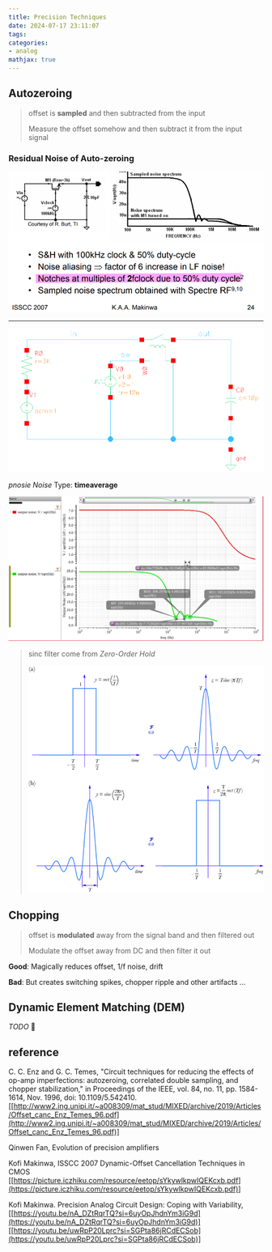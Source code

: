 ```yaml
---
title: Precision Techniques
date: 2024-07-17 23:11:07
tags:
categories:
- analog
mathjax: true
---
```


## Autozeroing

> offset is **sampled** and then subtracted from the input
>
> Measure the offset somehow and then subtract it from the input signal



### Residual Noise of Auto-zeroing

![image-20240826212343905](precision/image-20240826212343905.png)

---



![image-20240826213958740](precision/image-20240826213958740.png)



*pnosie Noise* Type: **timeaverage**

![image-20240826214306376](precision/image-20240826214306376.png)



> sinc filter come from *Zero-Order Hold*
>
> ![Fourier-transform-of-a-rectangle-function-a-and-a-sinc-function-b](precision/Fourier-transform-of-a-rectangle-function-a-and-a-sinc-function-b.png)



## Chopping

> offset is **modulated** away from the signal band and then filtered out
>
> Modulate the offset away from DC and then filter it out

**Good**: Magically reduces offset, 1/f noise, drift

**Bad**: But creates switching spikes, chopper ripple and other artifacts …









## Dynamic Element Matching (DEM)

*TODO* &#128197;









## reference

C. C. Enz and G. C. Temes, "Circuit techniques for reducing the effects of op-amp imperfections: autozeroing, correlated double sampling, and chopper stabilization," in Proceedings of the IEEE, vol. 84, no. 11, pp. 1584-1614, Nov. 1996, doi: 10.1109/5.542410. [[http://www2.ing.unipi.it/~a008309/mat_stud/MIXED/archive/2019/Articles/Offset_canc_Enz_Temes_96.pdf](http://www2.ing.unipi.it/~a008309/mat_stud/MIXED/archive/2019/Articles/Offset_canc_Enz_Temes_96.pdf)]

Qinwen Fan, Evolution of precision amplifiers

Kofi Makinwa, ISSCC 2007 Dynamic-Offset Cancellation Techniques in CMOS [[https://picture.iczhiku.com/resource/eetop/sYkywlkpwIQEKcxb.pdf](https://picture.iczhiku.com/resource/eetop/sYkywlkpwIQEKcxb.pdf)]

Kofi Makinwa. Precision Analog Circuit Design: Coping with Variability, [[https://youtu.be/nA_DZtRqrTQ?si=6uyOpJhdnYm3iG9d](https://youtu.be/nA_DZtRqrTQ?si=6uyOpJhdnYm3iG9d)] [[https://youtu.be/uwRpP20Lprc?si=SGPta86jRCdECSob](https://youtu.be/uwRpP20Lprc?si=SGPta86jRCdECSob)]
